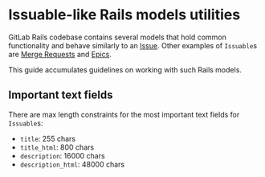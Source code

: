 # Issuable-like Rails models utilities

GitLab Rails codebase contains several models that hold common functionality and behave similarly to an [Issue]. Other
examples of `Issuable`s are [Merge Requests] and [Epics].

This guide accumulates guidelines on working with such Rails models.

## Important text fields

There are max length constraints for the most important text fields for `Issuable`s:

- `title`: 255 chars
- `title_html`: 800 chars
- `description`: 16000 chars
- `description_html`: 48000 chars

[Issue]: https://docs.gitlab.com/ee/user/project/issues
[Merge Requests]: https://docs.gitlab.com/ee/user/project/merge_requests
[Epics]: https://docs.gitlab.com/ee/user/group/epics

